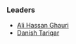 ### Leaders

* [Ali Hassan Ghauri](mailto:ali.hassanghauri@owasp.org)
* [Danish Tariqar](mailto:danish.tariqar@owasp.org)
